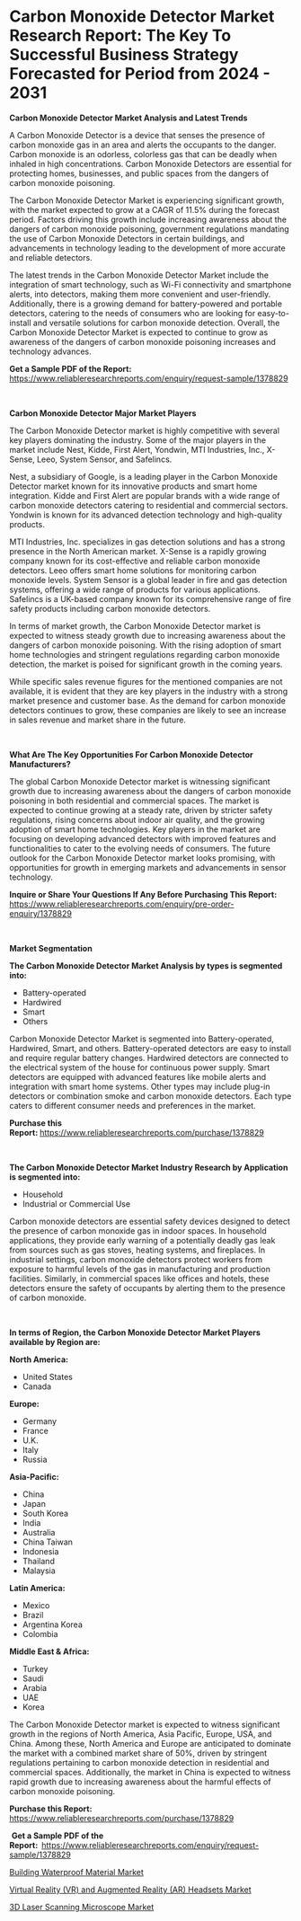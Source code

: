 <p><h1>Carbon Monoxide Detector Market Research Report: The Key To Successful Business Strategy Forecasted for Period from 2024 - 2031</h1></p><p><strong>Carbon Monoxide Detector Market Analysis and Latest Trends</strong></p>
<p><p>A Carbon Monoxide Detector is a device that senses the presence of carbon monoxide gas in an area and alerts the occupants to the danger. Carbon monoxide is an odorless, colorless gas that can be deadly when inhaled in high concentrations. Carbon Monoxide Detectors are essential for protecting homes, businesses, and public spaces from the dangers of carbon monoxide poisoning.</p><p>The Carbon Monoxide Detector Market is experiencing significant growth, with the market expected to grow at a CAGR of 11.5% during the forecast period. Factors driving this growth include increasing awareness about the dangers of carbon monoxide poisoning, government regulations mandating the use of Carbon Monoxide Detectors in certain buildings, and advancements in technology leading to the development of more accurate and reliable detectors.</p><p>The latest trends in the Carbon Monoxide Detector Market include the integration of smart technology, such as Wi-Fi connectivity and smartphone alerts, into detectors, making them more convenient and user-friendly. Additionally, there is a growing demand for battery-powered and portable detectors, catering to the needs of consumers who are looking for easy-to-install and versatile solutions for carbon monoxide detection. Overall, the Carbon Monoxide Detector Market is expected to continue to grow as awareness of the dangers of carbon monoxide poisoning increases and technology advances.</p></p>
<p><strong>Get a Sample PDF of the Report:&nbsp;</strong> <a href="https://www.reliableresearchreports.com/enquiry/request-sample/1378829">https://www.reliableresearchreports.com/enquiry/request-sample/1378829</a></p>
<p>&nbsp;</p>
<p><strong>Carbon Monoxide Detector Major Market Players</strong></p>
<p><p>The Carbon Monoxide Detector market is highly competitive with several key players dominating the industry. Some of the major players in the market include Nest, Kidde, First Alert, Yondwin, MTI Industries, Inc., X-Sense, Leeo, System Sensor, and Safelincs.</p><p>Nest, a subsidiary of Google, is a leading player in the Carbon Monoxide Detector market known for its innovative products and smart home integration. Kidde and First Alert are popular brands with a wide range of carbon monoxide detectors catering to residential and commercial sectors. Yondwin is known for its advanced detection technology and high-quality products.</p><p>MTI Industries, Inc. specializes in gas detection solutions and has a strong presence in the North American market. X-Sense is a rapidly growing company known for its cost-effective and reliable carbon monoxide detectors. Leeo offers smart home solutions for monitoring carbon monoxide levels. System Sensor is a global leader in fire and gas detection systems, offering a wide range of products for various applications. Safelincs is a UK-based company known for its comprehensive range of fire safety products including carbon monoxide detectors.</p><p>In terms of market growth, the Carbon Monoxide Detector market is expected to witness steady growth due to increasing awareness about the dangers of carbon monoxide poisoning. With the rising adoption of smart home technologies and stringent regulations regarding carbon monoxide detection, the market is poised for significant growth in the coming years.</p><p>While specific sales revenue figures for the mentioned companies are not available, it is evident that they are key players in the industry with a strong market presence and customer base. As the demand for carbon monoxide detectors continues to grow, these companies are likely to see an increase in sales revenue and market share in the future.</p></p>
<p>&nbsp;</p>
<p><strong>What Are The Key Opportunities For Carbon Monoxide Detector Manufacturers?</strong></p>
<p><p>The global Carbon Monoxide Detector market is witnessing significant growth due to increasing awareness about the dangers of carbon monoxide poisoning in both residential and commercial spaces. The market is expected to continue growing at a steady rate, driven by stricter safety regulations, rising concerns about indoor air quality, and the growing adoption of smart home technologies. Key players in the market are focusing on developing advanced detectors with improved features and functionalities to cater to the evolving needs of consumers. The future outlook for the Carbon Monoxide Detector market looks promising, with opportunities for growth in emerging markets and advancements in sensor technology.</p></p>
<p><strong>Inquire or Share Your Questions If Any Before Purchasing This Report:</strong> <a href="https://www.reliableresearchreports.com/enquiry/pre-order-enquiry/1378829">https://www.reliableresearchreports.com/enquiry/pre-order-enquiry/1378829</a></p>
<p>&nbsp;</p>
<p><strong>Market Segmentation</strong></p>
<p><strong>The Carbon Monoxide Detector Market Analysis by types is segmented into:</strong></p>
<p><ul><li>Battery-operated</li><li>Hardwired</li><li>Smart</li><li>Others</li></ul></p>
<p><p>Carbon Monoxide Detector Market is segmented into Battery-operated, Hardwired, Smart, and others. Battery-operated detectors are easy to install and require regular battery changes. Hardwired detectors are connected to the electrical system of the house for continuous power supply. Smart detectors are equipped with advanced features like mobile alerts and integration with smart home systems. Other types may include plug-in detectors or combination smoke and carbon monoxide detectors. Each type caters to different consumer needs and preferences in the market.</p></p>
<p><strong>Purchase this Report:&nbsp;</strong><a href="https://www.reliableresearchreports.com/purchase/1378829">https://www.reliableresearchreports.com/purchase/1378829</a></p>
<p>&nbsp;</p>
<p><strong>The Carbon Monoxide Detector Market Industry Research by Application is segmented into:</strong></p>
<p><ul><li>Household</li><li>Industrial or Commercial Use</li></ul></p>
<p><p>Carbon monoxide detectors are essential safety devices designed to detect the presence of carbon monoxide gas in indoor spaces. In household applications, they provide early warning of a potentially deadly gas leak from sources such as gas stoves, heating systems, and fireplaces. In industrial settings, carbon monoxide detectors protect workers from exposure to harmful levels of the gas in manufacturing and production facilities. Similarly, in commercial spaces like offices and hotels, these detectors ensure the safety of occupants by alerting them to the presence of carbon monoxide.</p></p>
<p>&nbsp;</p>
<p><strong>In terms of Region, the Carbon Monoxide Detector Market Players available by Region are:</strong></p>
<p>
    <p> <strong> North America: </strong>
        <ul>
            <li>United States</li>
            <li>Canada</li>
        </ul>
        </p> 
    <p> <strong> Europe: </strong>
        <ul>
            <li>Germany</li>
            <li>France</li>
            <li>U.K.</li>
            <li>Italy</li>
            <li>Russia</li>
        </ul>
        </p> 
    <p> <strong> Asia-Pacific: </strong>
        <ul>
            <li>China</li>
            <li>Japan</li>
            <li>South Korea</li>
            <li>India</li>
            <li>Australia</li>
            <li>China Taiwan</li>
            <li>Indonesia</li>
            <li>Thailand</li>
            <li>Malaysia</li>
        </ul>
        </p> 
    <p> <strong> Latin America: </strong>
        <ul>
            <li>Mexico</li>
            <li>Brazil</li>
            <li>Argentina Korea</li>
            <li>Colombia</li>
        </ul>
        </p> 
    <p> <strong> Middle East & Africa: </strong>
        <ul>
            <li>Turkey</li>
            <li>Saudi</li>
            <li>Arabia</li>
            <li>UAE</li>
            <li>Korea</li>
        </ul>
    </p>
    </p>
<p><p>The Carbon Monoxide Detector market is expected to witness significant growth in the regions of North America, Asia Pacific, Europe, USA, and China. Among these, North America and Europe are anticipated to dominate the market with a combined market share of 50%, driven by stringent regulations pertaining to carbon monoxide detection in residential and commercial spaces. Additionally, the market in China is expected to witness rapid growth due to increasing awareness about the harmful effects of carbon monoxide poisoning.</p></p>
<p><strong>Purchase this Report: </strong><a href="https://www.reliableresearchreports.com/purchase/1378829">https://www.reliableresearchreports.com/purchase/1378829</a></p>
<p>&nbsp;<strong>Get a Sample PDF of the Report:&nbsp;&nbsp;</strong><a href="https://www.reliableresearchreports.com/enquiry/request-sample/1378829">https://www.reliableresearchreports.com/enquiry/request-sample/1378829</a></p>
<p><strong></strong></p>
<p><p><a href="https://view.publitas.com/reportprime-1/building-waterproof-material-market-centers-on-aspects-such-as-market-growth-market-share-market-opportunity-and-projected-forecasts-spanning-from-2023-to-2030/">Building Waterproof Material Market</a></p><p><a href="https://view.publitas.com/reportprime-1/virtual-reality-vr-and-augmented-reality-ar-headsets-market-research-report-reveals-the-latest-trends-and-opportunities-of-this-market-for-period-from-2023-2030/">Virtual Reality (VR) and Augmented Reality (AR) Headsets Market</a></p><p><a href="https://view.publitas.com/reportprime-1/3d-laser-scanning-microscope-market-insights-market-players-and-forecast-till-2030/">3D Laser Scanning Microscope Market</a></p></p>